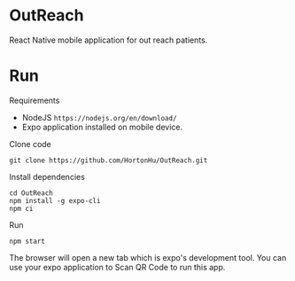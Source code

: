 # OutReach
React Native mobile application for out reach patients.


# Run
Requirements
- NodeJS `https://nodejs.org/en/download/`
- Expo application installed on mobile device.

Clone code 
```
git clone https://github.com/HortonHu/OutReach.git
```

Install dependencies
```
cd OutReach
npm install -g expo-cli
npm ci
```

Run
```
npm start
```
The browser will open a new tab which is expo's development tool. You can use your expo application to Scan QR Code to run this app.